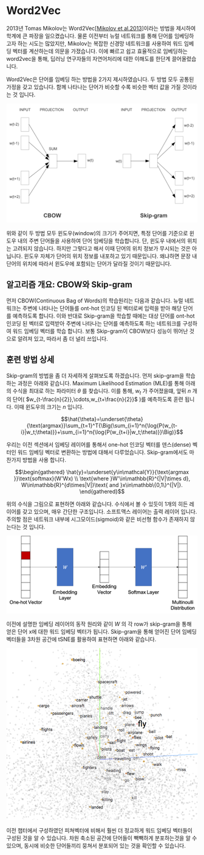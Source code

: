 # Word2Vec

2013년 Tomas Mikolov는 Word2Vec[[Mikolov et al.2013](https://arxiv.org/abs/1310.4546)]이라는 방법을 제시하여 학계에 큰 파장을 일으켰습니다. 물론 이전부터 뉴럴 네트워크를 통해 단어를 임베딩하고자 하는 시도는 많았지만, Mikolov는 복잡한 신경망 네트워크를 사용하여 워드 임베딩 벡터를 계산하는데 의문을 가졌습니다. 이에 빠르고 쉽고 효율적으로 임베딩하는 word2vec을 통해, 딥러닝 연구자들의 자연어처리에 대한 이해도를 한단계 끌어올렸습니다.

Word2Vec은 단어를 임베딩 하는 방법을 2가지 제시하였습니다. 두 방법 모두 공통된 가정을 갖고 있습니다. 함께 나타나는 단어가 비슷할 수록 비슷한 벡터 값을 가질 것이라는 것 입니다.

![CBOW와 Skip-gram 알고리즘](../assets/06-04-01.png)

위와 같이 두 방법 모두 윈도우(window)의 크기가 주어지면, 특정 단어를 기준으로 윈도우 내의 주변 단어들을 사용하여 단어 임베딩을 학습합니다. 단, 윈도우 내에서의 위치는 고려되지 않습니다. 하지만 그렇다고 해서 이때 단어의 위치 정보가 무시되는 것은 아닙니다. 윈도우 자체가 단어의 위치 정보를 내포하고 있기 때문입니다. 왜냐하면 문장 내 단어의 위치에 따라서 윈도우에 포함되는 단어가 달라질 것이기 때문입니다.

## 알고리즘 개요: CBOW와 Skip-gram

먼저 CBOW(Continuous Bag of Words)의 학습원리는 다음과 같습니다. 뉴럴 네트워크는 주변에 나타나는 단어들를 ont-hot 인코딩 된 벡터로써 입력을 받아 해당 단어를 예측하도록 합니다. 이와 반대로 Skip-gram을 학습할 때에는 대상 단어를 ont-hot 인코딩 된 벡터로 입력받아 주변에 나타나는 단어를 예측하도록 하는 네트워크를 구성하여 워드 임베딩 벡터를 학습 합니다. 보통 Skip-gram이 CBOW보다 성능이 뛰어난 것으로 알려져 있고, 따라서 좀 더 널리 쓰입니다.

## 훈련 방법 상세

Skip-gram의 방법을 좀 더 자세하게 살펴보도록 하겠습니다. 먼저 skip-gram을 학습하는 과정은 아래와 같습니다. Maximum Likelihood Estimation (MLE)를 통해 아래의 수식을 최대로 하는 파라미터 $\theta$ 를 찾습니다. 이를 통해, $w_t$ 가 주어졌을떄, 앞뒤 $n$ 개의 단어( $w_{t-\frac{n}{2}},\cdots,w_{t+\frac{n}{2}}$ )를 예측하도록 훈련 됩니다. <comment> 이때 윈도우의 크기는 $n$ 입니다. </comment>

$$\hat{\theta}=\underset{\theta}{\text{argmax}}\sum_{t=1}^T{\Big(\sum_{i=1}^n{\log{P(w_{t-i}|w_t;\theta)}}+\sum_{i=1}^n{\log{P(w_{t+i}|w_t;\theta)}}\Big)}$$

우리는 이전 섹션에서 임베딩 레이어를 통해서 one-hot 인코딩 벡터를 덴스(dense) 벡터인 워드 임베딩 벡터로 변환하는 방법에 대해서 다루었습니다. Skip-gram에서도 마찬가지 방법을 사용 합니다.

$$\begin{gathered}
\hat{y}=\underset{y\in\mathcal{Y}}{\text{argmax }}\text{softmax}(W'Wx) \\
\text{where }W'\in\mathbb{R}^{|V|\times d}, W\in\mathbb{R}^{d\times|V|}\text{ and }x\in\mathbb\{0,1\}^{|V|}.
\end{gathered}$$

위의 수식을 그림으로 표현하면 아래와 같습니다. 수식에서 볼 수 있듯이 1개의 히든 레이어를 갖고 있으며, 매우 간단한 구조입니다. <comment> 소프트맥스 레이어는 출력 레이어 입니다. </comment> 주의할 점은 네트워크 내부에 시그모이드(sigmoid)와 같은 비선형 함수가 존재하지 않는다는 것 입니다.

![Skip-gram의 아키텍쳐](../assets/06-04-02.png)

이전에 설명한 임베딩 레이어의 동작 원리와 같이 $W$ 의 각 row가 skip-gram을 통해 얻은 단어 x에 대한 워드 임베딩 벡터가 됩니다. Skip-gram을 통해 얻어진 단어 임베딩 벡터들을 3차원 공간에 tSNE를 활용하여 표현하면 아래와 같습니다.

![Skip-gram을 통해 얻은 word embedding 벡터를 t-SNE를 통해 visualization 한 예제](../assets/06-04-03.png)

이전 챕터에서 구성하였던 피쳐벡터에 비해서 훨씬 더 정교하게 워드 임베딩 벡터들이 구성된 것을 알 수 있습니다. 차원 축소된 공간에 단어들이 빽빽하게 분포하는것을 알 수 있으며, 동시에 비슷한 단어들끼리 뭉쳐서 분포되어 있는 것을 확인할 수 있습니다.

<!--
## Negative Sampling

사실 위의 방법은 나름 괜찮은 방법이지만, $|V|$ 가 매우 클 경우에 $W$ 와 $W'$ 가 커짐으로 인해서 메모리와 연산량에 있어 부하로 작용할 수 있습니다. 따라서, 이때 negative sampling 방법을 사용하여 우리는 좀 더 효율적으로 skip-gram을 구현할 수 있습니다.
-->
